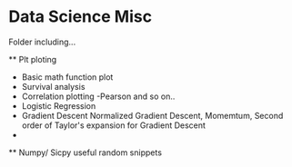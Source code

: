 # Data Science Misc
Folder including...

** Plt ploting <br />
- Basic math function plot <br />
- Survival analysis <br />
- Correlation plotting -Pearson and so on.. <br />
- Logistic Regression <br />
- Gradient Descent Normalized Gradient Descent, Momemtum, Second order of Taylor's expansion for Gradient Descent<br />
-

** Numpy/ Sicpy useful random snippets<br />

